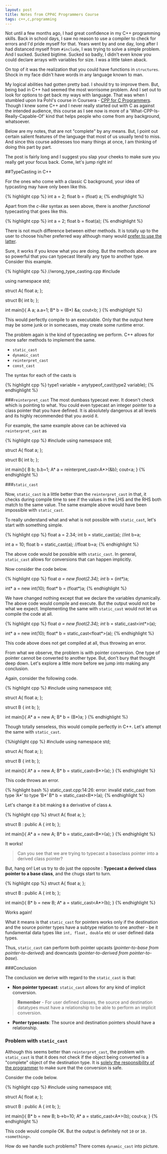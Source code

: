 ```yaml
---
layout: post
title: Notes from CPP4C Programmers Course
tags: c++,c,programming
---
```


Not until a few months ago, I had great confidence in my C++ programming skills. Back in school days, I saw no reason to use a compiler to check for errors and I'd pride myself for that. Years went by and one day, long after I had distanced myself from ```#include```, I was trying to solve a simple problem. And I sucked. Sucked bigtime. Sucked so badly, I didn't even know you could declare arrays with variables for size. I was a little taken aback.
<!--break--> 

On top of it was the realization that you could have functions in ```structures```. Shock in my face didn't have words in any language known to man.

My logical abilities had gotten pretty bad. I should try to improve them. But, being bad in C++ had seemed the most worrisome problem. And I set out to look for options to get back my ways with language. That was when I stumbled upon Ira Pohl's course in Coursera - [CPP for C Programmers](https://www.coursera.org/course/cplusplus4c). Though I knew some C++ and I never really started out with C as against the intended audience, this course as I see now is more of a 'What-CPP-Is-Really-Capable-Of' kind that helps people who come from any background, whatsoever.

Below are my notes, that are not "complete" by any means. But, I point out certain salient features of the language that most of us usually tend to miss. And since this course addresses too many things at once, I am thinking of doing this part by part.

The post is fairly long and I suggest you slap your cheeks to make sure you really get your focus back. Come, let's jump right in! 

##TypeCasting in C++

For the ones who come with a classic C background, your idea of typcasting may have only been like this.

{% highlight cpp %}
int a = 2;
float b = (float) a;
{% endhighlight %}

Apart from the *c-like* syntax as seen above, there is another *functional* typecasting that goes like this.

{% highlight cpp %}
int a = 2;
float b = float(a);
{% endhighlight %}

There is not much difference between either methods. It is totally up to the user to choose his/her preferred way although many would [prefer to use the latter](http://stackoverflow.com/a/3487099).

Sure, it works if you know what you are doing. But the methods above are so powerful that you can typecast literally any type to another type. Consider this example.

{% highlight cpp %}
//wrong_type_casting.cpp
#include <iostream>

using namespace std;

struct A{
	float a;
};

struct B{
	int b;
};

int main(){
	A a;
	a.a=1;
	B* b = (B*) &a;
	cout<<b->b;
}
{% endhighlight %}

This would perfectly compile to an executable. Only that the output here may be some junk or in somecases, may create some runtime error.

The problem again is the kind of typecasting we perform. C++ allows for more safer methods to implement the same. 

* ```static_cast```
* ```dynamic_cast```
* ```reinterpret_cast```
* ```const_cast```

The syntax for each of the casts is

{% highlight cpp %}
type1 variable = anytypeof_cast<type1>(type2 variable);
{% endhighlight %}

###```reinterpret_cast```
The most dumbass typecast ever. It doesn't check which is pointing to what. You could even typecast an integer pointer to a class pointer that you have defined. It is absolutely dangerous at all levels and its highly recommended that you avoid it.

For example, the same example above can be achieved via ```reinterpret_cast``` as 

{% highlight cpp %}
#include <iostream>
using namespace std;

struct A{
	float a;
};

struct B{
	int b;
};

int main(){
	B b;
	b.b=1;
	A* a = reinterpret_cast<A*>(&b);
	cout<<a->a;
}
{% endhighlight %}

###```static_cast```

Now, ```static_cast``` is a little better than the ```reinterpret_cast``` in that, it checks during compile time to see if the values in the LHS and the RHS both match to the same value. The same example above would have been impossible with ```static_cast```.

To really understand what and what is not possible with ```static_cast```, let's start with something simple.

{% highlight cpp %}
float a = 2.34;
int b = static_cast<int>(a); //int b=a;

int a = 10;
float b = static_cast<float>(a); //float b=a;
{% endhighlight %}

The above code would be possible with ```static_cast```. In general, ```static_cast``` allows for conversions that can happen implicitly.

Now consider the code below. 

{% highlight cpp %}
float *a = new float(2.34);
int* b = (int*)a;

int* a = new int(10);
float* b = (float*)a;
{% endhighlight %}

We have changed nothing except that we declare the variables dynamically. The above code would compile and execute. But the output would not be what we expect. Implementing the same with ```static_cast``` would not let us compile the code at all.

{% highlight cpp %}
float *a = new float(2.34);
int* b = static_cast<int*>(a);

int* a = new int(10);
float* b = static_cast<float*>(a);
{% endhighlight %}

This code above does not get compiled at all, thus throwing an error. 

From what we observe, the problem is with pointer conversion. One type of pointer cannot be converted to another type. But, don't bury that thought deep down. Let's explore a little more before we jump into making any conclusion.

Again, consider the following code.

{% highlight cpp %}
#include <iostream>
using namespace std;

struct A{
	float a;
};

struct B {
	int b;
};

int main(){
	A* a = new A;
	B* b = (B*)a;
}
{% endhighlight %}

Though totally senseless, this would compile perfectly in C++. Let's attempt the same with ```static_cast```.

{%highlight cpp %}
#include <iostream>
using namespace std;

struct A{
	float a;
};

struct B {
	int b;
};

int main(){
	A* a = new A;
	B* b = static_cast<B*>(a);
}
{% endhighlight %}

This code throws an error.

{% highlight bash %}
static_cast.cpp:14:26: error: invalid static_cast from type ‘A*’ to type ‘B*’
  B* b = static_cast<B*>(a);
{% endhighlight %}

Let's change it a bit making ```B``` a derivative of class ```A```.

{% highlight cpp %}
struct A{
	float a;
};

struct B : public A {
	int b;
};

int main(){
	A* a = new A;
	B* b = static_cast<B*>(a);
}
{% endhighlight %}

It works!

> Can you see that we are trying to typecast a baseclass pointer into a derived class pointer?

But, hang on! Let us try to do just the opposite : **Typecast a derived class pointer to a base class**, and the chugs start to turn.

{% highlight cpp %}
struct A{
	float a;
};

struct B : public A {
	int b;
};

int main(){
	B* b = new B;
	A* a = static_cast<A*>(b);
}
{% endhighlight %}

Works again!

What it means is that ```static_cast``` for pointers works only if the destination and the source pointer types have a subtype relation to one another - be it fundamental data types like ```int, float, double``` etc or user defined data types.

Thus, ```static_cast``` can perform both pointer upcasts (*pointer-to-base from pointer-to-derived*) and downcasts (*pointer-to-derived from pointer-to-base*).

###Conclusion

The conclusion we derive with regard to the ```static_cast``` is that:

* **Non pointer typecast**: ```static_cast``` allows for any kind of implicit conversion. 

> **Remember** - For user defined classes, the source and destination datatypes must have a relationship to be able to perform an implicit conversion.

* **Ponter typecasts**: The source and destination pointers should have a relationship.

### Problem with ```static_cast```

Although this seems better than ```reinterpret_cast```, the problem with ```static_cast``` is that it does not check if the object being converted is a "complete" object of the destination type. It is [solely the responsibility of the programmer](http://www.cplusplus.com/doc/tutorial/typecasting/#static_cast "Reference from CPlusPlus.com") to make sure that the conversion is safe.

Consider the code below.

{% highlight cpp %}
#include <iostream>
using namespace std;

struct A{
	float a;
};

struct B : public A {
	int b;
};

int main(){
	B* b = new B;
	b->b=10;
	A* a = static_cast<A*>(b);
	cout<<a->a;
}
{% endhighlight %}

This code would compile OK. But the output is definitely not ```10``` or ```10.<something>```.

How do we handle such problems? There comes ```dynamic_cast``` into picture.